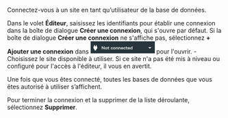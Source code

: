 Connectez-vous à un site en tant qu’utilisateur de la base de données.

Dans le volet **Éditeur**, saisissez les identifiants pour établir une connexion dans la boîte de dialogue **Créer une connexion**, qui s'ouvre par défaut. Si la boîte de dialogue **Créer une connexion** ne s'affiche pas, sélectionnez **+ Ajouter une connexion** dans ![](../Images/editor-not-connected1.jpg) pour l'ouvrir. - Choisissez le site disponible à utiliser. Si ce site n'a pas été mis à niveau ou configuré pour l'accès à l'éditeur, il vous en avertit.

Une fois que vous êtes connecté, toutes les bases de données que vous êtes autorisé à utiliser s’affichent.

Pour terminer la connexion et la supprimer de la liste déroulante, sélectionnez **Supprimer**.
